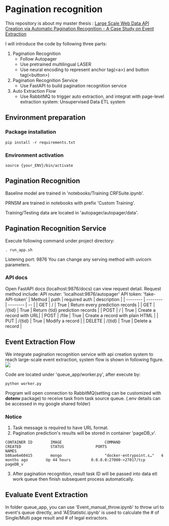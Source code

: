 # Pagination recognition

This repository is about my master thesis : 
[Large Scale Web Data API Creation via Automatic Pagination Recognition - A Case Study on Event Extraction](https://docs.google.com/presentation/d/1T-W_U-oDD3wyg3foQwch3hNV-3LntReGQKxvppLS1K8/edit?usp=sharing)

I will introduce the code by following three parts:
1. Pagination Recognition
    * Follow Autopager
    * Use pretrained multilingual LASER
    * Use neural encoding to represent anchor tag(\<a\>) and button tag(\<button\>) 
2. Pagination Recognition Service
    * Use FastAPI to build pagination recognition service 
3. Auto Extraction Flow
    * Use RabbitMQ to trigger auto extraction, and integrat with page-level extraction system: Unsupervised Data ETL system

## Environment preparation
### Package installation
```shell=
pip install -r requirements.txt
```
### Environment activation
```
source {your_ENV}/bin/activate
```
## Pagination Recognition

Baseline model are trained in 'notebooks/Training CRFSuite.ipynb'.

PRNSM are trained in notebooks with prefix 'Custom Training'.

Training/Testing data are located in 'autopager/autopager/data'.

## Pagination Recognition Service

Execute following command under project directory:
```shell=
. run_app.sh
```
Listening port: 9876
You can change any serving method with uvicorn parameters.
### API docs
Open FastAPI docs (localhost:9876/docs) can view request detail.
Request method include:
API router: 'localhost:9876/autopager'
API token: 'fake-API-token'
| Method | path | required auth | description | 
| -------- | -------- | -------- | -- |
| GET     | / | True | Return every prediction records |
| GET     | /{tid} | True | Return {tid} prediction records |
| POST     | / | True | Create a record with URL|
| POST     | /file | True | Create a record with plain HTML |
| PUT     | /{tid} | True | Modify a record |
| DELETE     | /{tid} | True | Delete a record |
## Event Extraction Flow
We integrate pagination recognition service with api creation system to reach large-scale event extraction, system flow is shown in following figure.
![](https://i.imgur.com/uuFj99g.png)

Code are located under 'queue_app/worker.py', after execute by:
```shell=
python worker.py
```

Program will open connection to RabbitMQ(setting can be customized with **dotenv** package) to receive task from task source queue. (.env details can be accessed in my google shared folder)

### Notice
1. Task message is required to have URL format.
2. Pagination prediction's results will be stored in container 'pageDB_v'.
```shell=
CONTAINER ID        IMAGE                   COMMAND                  CREATED             STATUS              PORTS                                                                                                         NAMES
b86ae6e60415        mongo                   "docker-entrypoint.s…"   4 months ago        Up 44 hours         0.0.0.0:27000->27017/tcp                                                                                      pageDB_v
```
3. After pagination recognition, result task ID will be passed into data etl work queue then finish subsequent process automatically.


## Evaluate Event Extraction

In folder queue_app, you can use 'Event_manual_throw.ipynb' to throw url to event's queue directly, and 'AEStatistic.ipynb' is used to calculate the # of Single/Multi page result and # of legal extractors.
